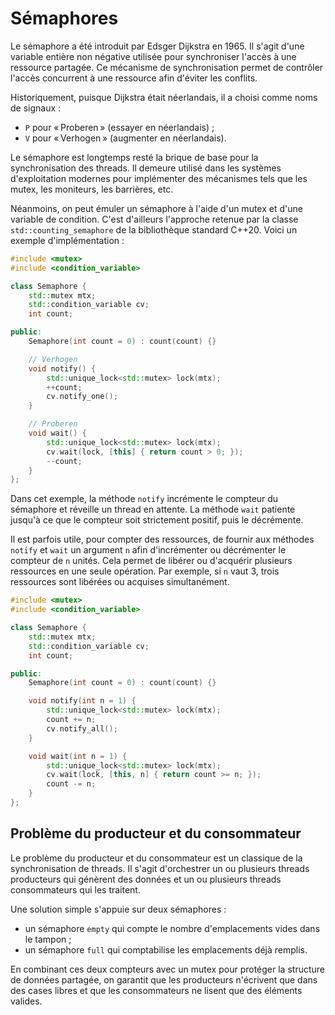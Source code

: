 # Sémaphores

Le sémaphore a été introduit par Edsger Dijkstra en 1965. Il s'agit d'une variable entière non négative utilisée pour synchroniser l'accès à une ressource partagée. Ce mécanisme de synchronisation permet de contrôler l'accès concurrent à une ressource afin d'éviter les conflits.

Historiquement, puisque Dijkstra était néerlandais, il a choisi comme noms de signaux :

- `P` pour « Proberen » (essayer en néerlandais) ;
- `V` pour « Verhogen » (augmenter en néerlandais).

Le sémaphore est longtemps resté la brique de base pour la synchronisation des threads. Il demeure utilisé dans les systèmes d'exploitation modernes pour implémenter des mécanismes tels que les mutex, les moniteurs, les barrières, etc.

Néanmoins, on peut émuler un sémaphore à l'aide d'un mutex et d'une variable de condition. C'est d'ailleurs l'approche retenue par la classe `std::counting_semaphore` de la bibliothèque standard C++20. Voici un exemple d'implémentation :

```cpp
#include <mutex>
#include <condition_variable>

class Semaphore {
    std::mutex mtx;
    std::condition_variable cv;
    int count;

public:
    Semaphore(int count = 0) : count(count) {}

    // Verhogen
    void notify() {
        std::unique_lock<std::mutex> lock(mtx);
        ++count;
        cv.notify_one();
    }

    // Proberen
    void wait() {
        std::unique_lock<std::mutex> lock(mtx);
        cv.wait(lock, [this] { return count > 0; });
        --count;
    }
};
```

Dans cet exemple, la méthode `notify` incrémente le compteur du sémaphore et réveille un thread en attente. La méthode `wait` patiente jusqu'à ce que le compteur soit strictement positif, puis le décrémente.

Il est parfois utile, pour compter des ressources, de fournir aux méthodes `notify` et `wait` un argument `n` afin d'incrémenter ou décrémenter le compteur de `n` unités. Cela permet de libérer ou d'acquérir plusieurs ressources en une seule opération. Par exemple, si `n` vaut 3, trois ressources sont libérées ou acquises simultanément.

```cpp
#include <mutex>
#include <condition_variable>

class Semaphore {
    std::mutex mtx;
    std::condition_variable cv;
    int count;

public:
    Semaphore(int count = 0) : count(count) {}

    void notify(int n = 1) {
        std::unique_lock<std::mutex> lock(mtx);
        count += n;
        cv.notify_all();
    }

    void wait(int n = 1) {
        std::unique_lock<std::mutex> lock(mtx);
        cv.wait(lock, [this, n] { return count >= n; });
        count -= n;
    }
};
```

## Problème du producteur et du consommateur

Le problème du producteur et du consommateur est un classique de la synchronisation de threads. Il s'agit d'orchestrer un ou plusieurs threads producteurs qui génèrent des données et un ou plusieurs threads consommateurs qui les traitent.

Une solution simple s'appuie sur deux sémaphores :

- un sémaphore `empty` qui compte le nombre d'emplacements vides dans le tampon ;
- un sémaphore `full` qui comptabilise les emplacements déjà remplis.

En combinant ces deux compteurs avec un mutex pour protéger la structure de données partagée, on garantit que les producteurs n'écrivent que dans des cases libres et que les consommateurs ne lisent que des éléments valides.
